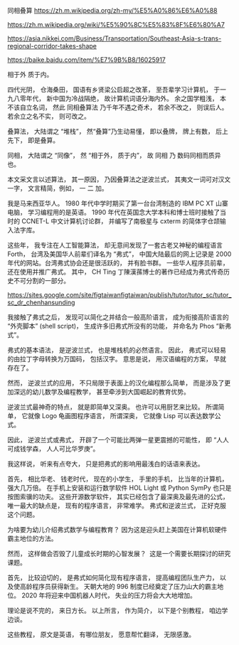 同相叠算
https://zh.m.wikipedia.org/zh-my/%E5%A0%86%E6%A0%88

https://zh.m.wikipedia.org/wiki/%E5%90%8C%E5%83%8F%E6%80%A7

https://asia.nikkei.com/Business/Transportation/Southeast-Asia-s-trans-regional-corridor-takes-shape

https://baike.baidu.com/item/%E7%9B%B8/16025917

相于外 质于内。

四代光阴， 仓海桑田， 国语有乡贤梁公启超之改革， 至吾辈学习计算机， 于一九八零年代， 新中国为冷战隔绝， 故计算机词语分海内外。 余之国学粗浅， 本不该自立名词， 然此 同相叠算法 乃千年不遇之奇术， 若余不改之， 则误后人。 若余立之名不实， 则可改之。

叠算法， 大陆谓之 “堆栈”， 然“叠算”乃生动易懂， 即以叠牌， 牌上有数， 后上先下， 即是叠算。

同相， 大陆谓之 “同像”， 然 “相于外， 质于内”， 故 同相 乃 数码同相而质异也。

本文采文言以述算法， 其一原因， 乃因叠算法之逆波兰式， 其夷文一词可对汉文一字， 文言精简，例如， 一 二 加。

我是马来西亚华人。 1980 年代中学时期买了第一台台湾制造的 IBM PC XT 山寨电脑， 学习编程用的是英语。 1990 年代在英国念大学本科和博士班时接触了当时的 CCNET-L 中文计算机讨论群， 并编写了南极星与 cxterm 的简体字仓颉输入法字库。 

这些年， 我专注在人工智能算法， 却无意间发现了一套古老又神秘的编程语言 Forth， 台湾及美国华人前辈们译名为 “弗式”， 中国大陆最后的网上记录是 2000 年代的网站。台湾弗式协会还是很活跃的， 并有脸书群。 一些华人程序员前辈， 还在使用并推广弗式。 其中， CH Ting 丁陳漢蓀博士的著作已经成为弗式传奇历史不可分割的一部分。

https://sites.google.com/site/figtaiwanfigtaiwan/publish/tutor/tutor_sc/tutor_sc_dr_chenhansunding

我接触了弗式之后， 发现可以简化之并结合一般高阶语言， 成为衔接高阶语言的 “外壳脚本” (shell script)， 生成许多旧弗式所没有的功能， 并命名为 Phos “新弗式”。

弗式的基本语法， 是逆波兰式， 也是堆栈机的必然语言。 因此， 弗式可以轻易的由拉丁字母转换为万国码， 包括汉字。 意思是说， 用汉语编程的方案， 早就存在了。

然而， 逆波兰式的应用， 不只局限于表面上的汉化编程那么简单， 而是涉及了更加深远的幼儿数学及编程教学， 甚至牵涉到大国崛起的教育优势。

逆波兰式最神奇的特点， 就是即简单又深奥。 也许可以用厨艺来比较。 所谓简单， 它就像 Logo 龟画图程序语言， 所谓深奥， 它就像 Lisp 可以表达数学公式。

因此， 逆波兰式或弗式， 开辟了一个可能比两弹一星更震撼的可能性， 即 “人人可成钱学森， 人人可比华罗庚”。

我这样说， 听来有点夸大， 只是把弗式的影响用最浅白的话语来表达。

首先， 相比华老、 钱老时代， 现在的小学生， 手里的手机， 比当年的计算机， 强大几万倍。 在手机上安装和运行数学软件 HOL Light 或 Python SymPy 也只是按图索骥的功夫。 这些开源数学软件， 其实已经包含了最深奥及最先进的公式， 唯一最大的缺点是， 现有的程序语言， 非常难学。 弗式和逆波兰式， 正好克服这个问题。

为啥要为幼儿介绍弗式数学与编程教育？ 因为这是迎头赶上美国在计算机软硬件霸主地位的方法。 

然而， 这样做会否毁了儿童成长时期的心智发展？  这是一个需要长期探讨的研究课题。 

首先， 比较迫切的， 是弗式如何简化现有程序语言， 提高编程团队生产力， 以及使高龄程序员获得新生。 天朝大地的 996 制度已经奠定了压力山大的霸主地位。 2020 年将迎来中国机器人时代， 失业的压力将会大大地增加。

理论是说不完的， 来日方长。 以上所言， 作为简介， 以下是个别教程， 咱边学边谈。 

这些教程， 原文是英语， 有哪位朋友， 愿意帮忙翻译， 无限感激。

